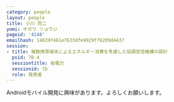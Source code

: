 ```yaml
---
category: people
layout: people
title: 小川 亮二
yomi: オガワ リョウジ
pageid: '4148'
emailhash: 14839f461e7633dfe9929ff6209d4437
session:
- title: 複数携帯端末によるエネルギー消費を考慮した協調受信機構の設計
  psid: 7B-4
  sessiontitle: 省電力
  sessionid: 7b
  role: 発表者
---
```

Androidモバイル開発に興味があります。よろしくお願いします。